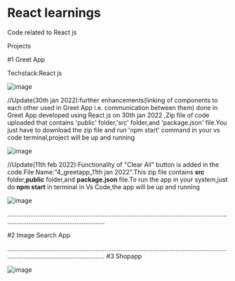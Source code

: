 # React learnings
Code related to React js

Projects

#1 Greet App

Techstack:React js

![image](https://user-images.githubusercontent.com/38729013/150640061-cbbe53be-7664-4711-abe4-7256624728bb.png)



//Update(30th jan 2022):further enhancements(linking of components to each other used in Greet App i.e. communication between them) done in Greet App developed using React js on 30th jan 2022 ,Zip file of code uploaded that contains 'public' folder,'src' folder,and 'package.json' file.You just have to download the zip file and run 'npm start' command in your vs code terminal,project will be up and running


![image](https://user-images.githubusercontent.com/38729013/152670412-fae28cec-df66-4e5f-bccd-e3d8c4ecbd29.png)



//Update(11th feb 2022):Functionality of "Clear All" button is added in the code.File Name:"4_greetapp_11th jan 2022".This zip file contains **src** folder,**public** folder,and **package.json** file.To run the app in your system,just do **npm start** in terminal in Vs Code,the app will be up and running

![image](https://user-images.githubusercontent.com/38729013/153522528-b2560fff-f51c-4c89-9261-d4a9caed4c7d.png)




...................................................................................................................................................................................

#2 Image Search App


...................................................................................................................................................................................
#3 Shopapp

![image](https://user-images.githubusercontent.com/38729013/163213702-2d1ecfdc-d7d7-486d-a2d8-501f54e660ec.png)






